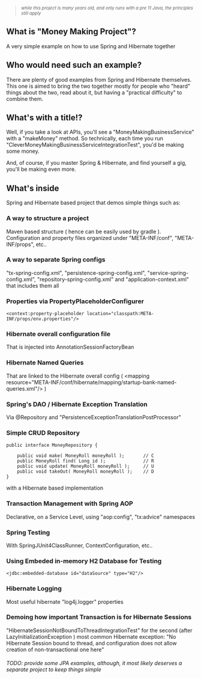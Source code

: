 > <em><sub>while this project is many years old, and only runs with a pre 11 Java, the principles still apply</sub></em>

## What is "Money Making Project"? ##

A very simple example on how to use Spring and Hibernate together

## Who would need such an example? ##

There are plenty of good examples from Spring and Hibernate themselves. This one is aimed to bring the two together mostly for people who "heard" things about the two, read about it, but having a "practical difficulty" to combine them.

## What's with a title!?

Well, if you take a look at APIs, you'll see a "MoneyMakingBusinessService" with a "makeMoney" method. So technically, each time you run "CleverMoneyMakingBusinessServiceIntegrationTest", you'd be making some money.

And, of course, if you master Spring & Hibernate, and find yourself a gig, you'll be making even more.

## What's inside

Spring and Hibernate based project that demos simple things such as:

### A way to structure a project

Maven based structure ( hence can be easily used by gradle ). Configuration and property files organized under "META-INF/conf", "META-INF/props", etc..

### A way to separate Spring configs

"tx-spring-config.xml", "persistence-spring-config.xml", "service-spring-config.xml", "repository-spring-config.xml" and "application-context.xml" that includes them all

### Properties via PropertyPlaceholderConfigurer

    <context:property-placeholder location="classpath:META-INF/props/env.properties"/>

### Hibernate overall configuration file

That is injected into AnnotationSessionFactoryBean

### Hibernate Named Queries

That are linked to the Hibernate overall config ( &lt;mapping resource="META-INF/conf/hibernate/mapping/startup-bank-named-queries.xml"/&gt; )

### Spring's DAO / Hibernate Exception Translation

Via @Repository and "PersistenceExceptionTranslationPostProcessor"

### Simple CRUD Repository

	public interface MoneyRepository {

		public void make( MoneyRoll moneyRoll );       // C
		public MoneyRoll find( Long id );              // R
		public void update( MoneyRoll moneyRoll );     // U
		public void takeOut( MoneyRoll moneyRoll );    // D
	}

with a Hibernate based implementation

### Transaction Management with Spring AOP

Declarative, on a Service Level, using "aop:config", "tx:advice" namespaces 

### Spring Testing

With SpringJUnit4ClassRunner, ContextConfiguration, etc..

### Using Embeded in-memory H2 Database for Testing

    <jdbc:embedded-database id="dataSource" type="H2"/>

### Hibernate Logging

Most useful hibernate "log4j.logger" properties

### Demoing how important Transaction is for Hibernate Sessions

"HibernateSessionNotBoundToThreadIntegrationTest" for the second (after LazyInitializationException ) most common Hibernate exception: "No Hibernate Session bound to thread, and configuration does not allow creation of non-transactional one here"


###### _TODO: provide some JPA examples, although, it most likely deserves a separate project to keep things simple_

